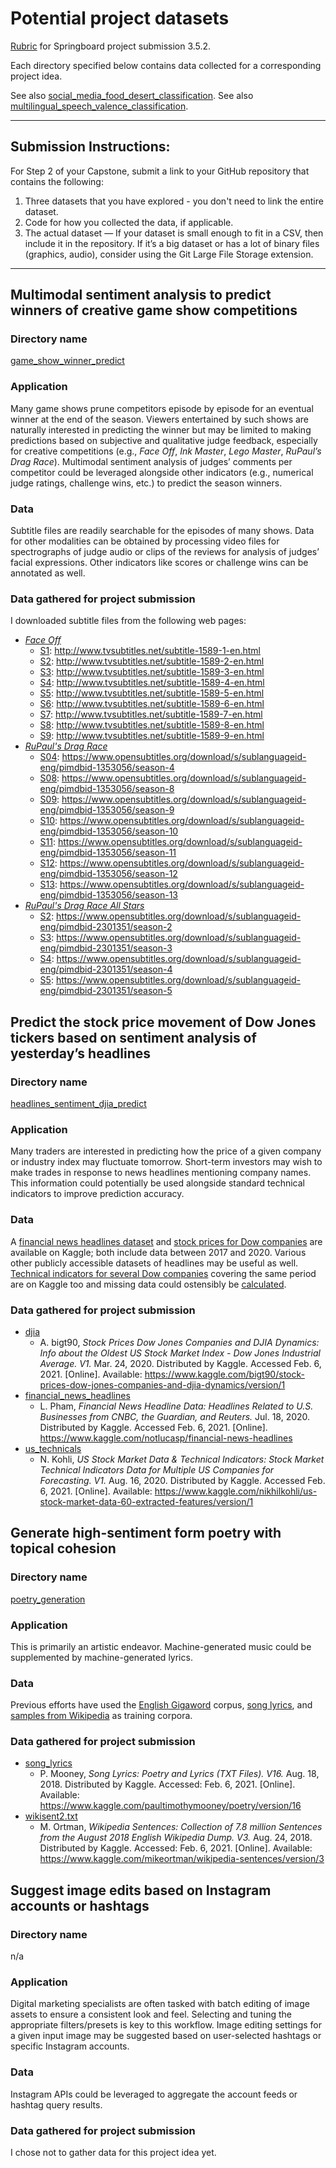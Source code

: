 # Potential project datasets
[Rubric](https://docs.google.com/document/d/13fDCGo7mPNpuKM2na52GMLAncdZr8JCIWdjUE7QEDBI/edit) for Springboard project submission 3.5.2.

Each directory specified below contains data collected for a corresponding project idea.

See also [social_media_food_desert_classification](https://github.com/michen00/social_media_food_desert_classification).
See also [multilingual_speech_valence_classification](https://github.com/michen00/multilingual_speech_valence_classification/blob/main/DATA.md).

---

## Submission Instructions:
For Step 2 of your Capstone, submit a link to your GitHub repository that contains the following:
1. Three datasets that you have explored - you don't need to link the entire dataset.
1. Code for how you collected the data, if applicable.
1. The actual dataset — If your dataset is small enough to fit in a CSV, then include it in the repository. If it’s a big dataset or has a lot of binary files (graphics, audio), consider using the Git Large File Storage extension.
---

## Multimodal sentiment analysis to predict winners of creative game show competitions
### Directory name
[game_show_winner_predict](https://github.com/michen00/potential_project_data/tree/main/game_show_winnner_predict)
### Application
Many game shows prune competitors episode by episode for an eventual winner at the end of the season. Viewers entertained by such shows are naturally interested in predicting the winner but may be limited to making predictions based on subjective and qualitative judge feedback, especially for creative competitions (e.g., *Face Off*, *Ink Master*, *Lego Master*, *RuPaul’s Drag Race*). Multimodal sentiment analysis of judges’ comments per competitor could be leveraged alongside other indicators (e.g., numerical judge ratings, challenge wins, etc.) to predict the season winners.
### Data
Subtitle files are readily searchable for the episodes of many shows. Data for other modalities can be obtained by processing video files for spectrographs of judge audio or clips of the reviews for analysis of judges’ facial expressions. Other indicators like scores or challenge wins can be annotated as well.
### Data gathered for project submission
I downloaded subtitle files from the following web pages:
* [*Face Off*](https://github.com/michen00/potential_project_data/tree/main/game_show_winnner_predict/face_off)
  * [S1](https://github.com/michen00/potential_project_data/tree/main/game_show_winnner_predict/face_off/s1): http://www.tvsubtitles.net/subtitle-1589-1-en.html
  * [S2](https://github.com/michen00/potential_project_data/tree/main/game_show_winnner_predict/face_off/s2): http://www.tvsubtitles.net/subtitle-1589-2-en.html
  * [S3](https://github.com/michen00/potential_project_data/tree/main/game_show_winnner_predict/face_off/s3): http://www.tvsubtitles.net/subtitle-1589-3-en.html
  * [S4](https://github.com/michen00/potential_project_data/tree/main/game_show_winnner_predict/face_off/s4): http://www.tvsubtitles.net/subtitle-1589-4-en.html
  * [S5](https://github.com/michen00/potential_project_data/tree/main/game_show_winnner_predict/face_off/s5): http://www.tvsubtitles.net/subtitle-1589-5-en.html
  * [S6](https://github.com/michen00/potential_project_data/tree/main/game_show_winnner_predict/face_off/s6): http://www.tvsubtitles.net/subtitle-1589-6-en.html
  * [S7](https://github.com/michen00/potential_project_data/tree/main/game_show_winnner_predict/face_off/s7): http://www.tvsubtitles.net/subtitle-1589-7-en.html
  * [S8](https://github.com/michen00/potential_project_data/tree/main/game_show_winnner_predict/face_off/s8): http://www.tvsubtitles.net/subtitle-1589-8-en.html
  * [S9](https://github.com/michen00/potential_project_data/tree/main/game_show_winnner_predict/face_off/s9): http://www.tvsubtitles.net/subtitle-1589-9-en.html
* [*RuPaul's Drag Race*](https://github.com/michen00/potential_project_data/tree/main/game_show_winnner_predict/rupauls_drag_race)
  * [S04](https://github.com/michen00/potential_project_data/tree/main/game_show_winnner_predict/rupauls_drag_race/s04): https://www.opensubtitles.org/download/s/sublanguageid-eng/pimdbid-1353056/season-4
  * [S08](https://github.com/michen00/potential_project_data/tree/main/game_show_winnner_predict/rupauls_drag_race/s08): https://www.opensubtitles.org/download/s/sublanguageid-eng/pimdbid-1353056/season-8
  * [S09](https://github.com/michen00/potential_project_data/tree/main/game_show_winnner_predict/rupauls_drag_race/s09): https://www.opensubtitles.org/download/s/sublanguageid-eng/pimdbid-1353056/season-9
  * [S10](https://github.com/michen00/potential_project_data/tree/main/game_show_winnner_predict/rupauls_drag_race/s10): https://www.opensubtitles.org/download/s/sublanguageid-eng/pimdbid-1353056/season-10
  * [S11](https://github.com/michen00/potential_project_data/tree/main/game_show_winnner_predict/rupauls_drag_race/s11): https://www.opensubtitles.org/download/s/sublanguageid-eng/pimdbid-1353056/season-11
  * [S12](https://github.com/michen00/potential_project_data/tree/main/game_show_winnner_predict/rupauls_drag_race/s12): https://www.opensubtitles.org/download/s/sublanguageid-eng/pimdbid-1353056/season-12
  * [S13](https://github.com/michen00/potential_project_data/tree/main/game_show_winnner_predict/rupauls_drag_race/s13): https://www.opensubtitles.org/download/s/sublanguageid-eng/pimdbid-1353056/season-13
* [*RuPaul's Drag Race All Stars*](https://github.com/michen00/potential_project_data/tree/main/game_show_winnner_predict/rupauls_drag_race_all_stars)
  * [S2](https://github.com/michen00/potential_project_data/tree/main/game_show_winnner_predict/rupauls_drag_race_all_stars/s2): https://www.opensubtitles.org/download/s/sublanguageid-eng/pimdbid-2301351/season-2
  * [S3](https://github.com/michen00/potential_project_data/tree/main/game_show_winnner_predict/rupauls_drag_race_all_stars/s3): https://www.opensubtitles.org/download/s/sublanguageid-eng/pimdbid-2301351/season-3
  * [S4](https://github.com/michen00/potential_project_data/tree/main/game_show_winnner_predict/rupauls_drag_race_all_stars/s4): https://www.opensubtitles.org/download/s/sublanguageid-eng/pimdbid-2301351/season-4
  * [S5](https://github.com/michen00/potential_project_data/tree/main/game_show_winnner_predict/rupauls_drag_race_all_stars/s5): https://www.opensubtitles.org/download/s/sublanguageid-eng/pimdbid-2301351/season-5

## Predict the stock price movement of Dow Jones tickers based on sentiment analysis of yesterday’s headlines
### Directory name
[headlines_sentiment_djia_predict](https://github.com/michen00/potential_project_data/tree/main/headlines_sentiment_djia_predict)
### Application
Many traders are interested in predicting how the price of a given company or industry index may fluctuate tomorrow. Short-term investors may wish to make trades in response to news headlines mentioning company names. This information could potentially be used alongside standard technical indicators to improve prediction accuracy.
### Data
A [financial news headlines dataset](https://www.kaggle.com/notlucasp/financial-news-headlines) and [stock prices for Dow companies](https://www.kaggle.com/bigt90/stock-prices-dow-jones-companies-and-djia-dynamics) are available on Kaggle; both include data between 2017 and 2020. Various other publicly accessible datasets of headlines may be useful as well. [Technical indicators for several Dow companies](https://www.kaggle.com/nikhilkohli/us-stock-market-data-60-extracted-features) covering the same period are on Kaggle too and missing data could ostensibly be [calculated](https://stock-prediction-dashboard.herokuapp.com/).
### Data gathered for project submission
* [djia](https://github.com/michen00/potential_project_data/tree/main/headlines_sentiment_djia_predict/djia)
  * A. bigt90, *Stock Prices Dow Jones Companies and DJIA Dynamics: Info about the Oldest US Stock Market Index - Dow Jones Industrial Average. V1.* Mar. 24, 2020. Distributed by Kaggle. Accessed Feb. 6, 2021. [Online]. Available: https://www.kaggle.com/bigt90/stock-prices-dow-jones-companies-and-djia-dynamics/version/1
* [financial_news_headlines](https://github.com/michen00/potential_project_data/tree/main/headlines_sentiment_djia_predict/financial_news_headlines)
  * L. Pham, *Financial News Headline Data: Headlines Related to U.S. Businesses from CNBC, the Guardian, and Reuters.* Jul. 18, 2020. Distributed by Kaggle. Accessed Feb. 6, 2021. [Online]. https://www.kaggle.com/notlucasp/financial-news-headlines
* [us_technicals](https://github.com/michen00/potential_project_data/tree/main/headlines_sentiment_djia_predict/us_technicals)
  * N. Kohli, *US Stock Market Data & Technical Indicators: Stock Market Technical Indicators Data for Multiple US Companies for Forecasting. V1.* Aug. 16, 2020. Distributed by Kaggle. Accessed Feb. 6, 2021. [Online]. Available: https://www.kaggle.com/nikhilkohli/us-stock-market-data-60-extracted-features/version/1

## Generate high-sentiment form poetry with topical cohesion
### Directory name
[poetry_generation](https://github.com/michen00/potential_project_data/tree/main/poetry_generation)
### Application
This is primarily an artistic endeavor. Machine-generated music could be supplemented by machine-generated lyrics.
### Data
Previous efforts have used the [English Gigaword](https://catalog.ldc.upenn.edu/LDC2003T05) corpus, [song lyrics](https://www.kaggle.com/paultimothymooney/poetry), and [samples from Wikipedia](https://www.kaggle.com/mikeortman/wikipedia-sentences) as training corpora.
### Data gathered for project submission
* [song_lyrics](https://github.com/michen00/potential_project_data/tree/main/poetry_generation/song_lyrics)
  * P. Mooney, *Song Lyrics: Poetry and Lyrics (TXT Files). V16.* Aug. 18, 2018. Distributed by Kaggle. Accessed: Feb. 6, 2021. [Online]. Available: https://www.kaggle.com/paultimothymooney/poetry/version/16
* [wikisent2.txt](https://github.com/michen00/potential_project_data/tree/main/poetry_generation)
  * M. Ortman, *Wikipedia Sentences: Collection of 7.8 million Sentences from the August 2018 English Wikipedia Dump. V3.* Aug. 24, 2018. Distributed by Kaggle. Accessed: Feb. 6, 2021. [Online]. Available: https://www.kaggle.com/mikeortman/wikipedia-sentences/version/3

## Suggest image edits based on Instagram accounts or hashtags
### Directory name
n/a
### Application
Digital marketing specialists are often tasked with batch editing of image assets to ensure a consistent look and feel. Selecting and tuning the appropriate filters/presets is key to this workflow. Image editing settings for a given input image may be suggested based on user-selected hashtags or specific Instagram accounts.
### Data
Instagram APIs could be leveraged to aggregate the account feeds or hashtag query results.
### Data gathered for project submission
I chose not to gather data for this project idea yet.

